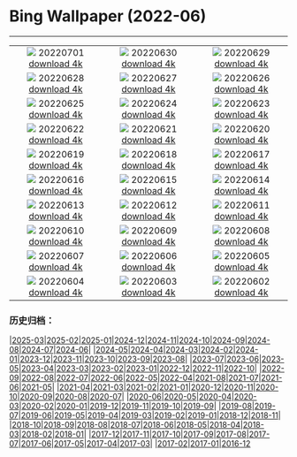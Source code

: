 # Bing Wallpaper (2022-06)
**************
| | | |
| :----: | :----: | :----: |
| ![](https://www.bing.com/th?id=OHR.WeatherGirls_JA-JP8965707345_1920x1080.jpg) 20220701 [download 4k](https://www.bing.com/th?id=OHR.WeatherGirls_JA-JP8965707345_UHD.jpg) | ![](https://www.bing.com/th?id=OHR.AcramanCrater_JA-JP8946948216_1920x1080.jpg) 20220630 [download 4k](https://www.bing.com/th?id=OHR.AcramanCrater_JA-JP8946948216_UHD.jpg) | ![](https://www.bing.com/th?id=OHR.PhangNgaBay_JA-JP8895232553_1920x1080.jpg) 20220629 [download 4k](https://www.bing.com/th?id=OHR.PhangNgaBay_JA-JP8895232553_UHD.jpg) |
| ![](https://www.bing.com/th?id=OHR.Pride2022_JA-JP9443071616_1920x1080.jpg) 20220628 [download 4k](https://www.bing.com/th?id=OHR.Pride2022_JA-JP9443071616_UHD.jpg) | ![](https://www.bing.com/th?id=OHR.TafilaletOasis_JA-JP8768800369_1920x1080.jpg) 20220627 [download 4k](https://www.bing.com/th?id=OHR.TafilaletOasis_JA-JP8768800369_UHD.jpg) | ![](https://www.bing.com/th?id=OHR.ValensoleLavender_JA-JP9297827005_1920x1080.jpg) 20220626 [download 4k](https://www.bing.com/th?id=OHR.ValensoleLavender_JA-JP9297827005_UHD.jpg) |
| ![](https://www.bing.com/th?id=OHR.BBMomCub_JA-JP7954363622_1920x1080.jpg) 20220625 [download 4k](https://www.bing.com/th?id=OHR.BBMomCub_JA-JP7954363622_UHD.jpg) | ![](https://www.bing.com/th?id=OHR.CenoteDiver_JA-JP9218005435_1920x1080.jpg) 20220624 [download 4k](https://www.bing.com/th?id=OHR.CenoteDiver_JA-JP9218005435_UHD.jpg) | ![](https://www.bing.com/th?id=OHR.MostarBridge_JA-JP7587669140_1920x1080.jpg) 20220623 [download 4k](https://www.bing.com/th?id=OHR.MostarBridge_JA-JP7587669140_UHD.jpg) |
| ![](https://www.bing.com/th?id=OHR.BactrianCamels_JA-JP7529233941_1920x1080.jpg) 20220622 [download 4k](https://www.bing.com/th?id=OHR.BactrianCamels_JA-JP7529233941_UHD.jpg) | ![](https://www.bing.com/th?id=OHR.GlastonburySolstice_JA-JP7450481992_1920x1080.jpg) 20220621 [download 4k](https://www.bing.com/th?id=OHR.GlastonburySolstice_JA-JP7450481992_UHD.jpg) | ![](https://www.bing.com/th?id=OHR.AmazonianEcuador_JA-JP7374463660_1920x1080.jpg) 20220620 [download 4k](https://www.bing.com/th?id=OHR.AmazonianEcuador_JA-JP7374463660_UHD.jpg) |
| ![](https://www.bing.com/th?id=OHR.Cassowary_JA-JP7312924518_1920x1080.jpg) 20220619 [download 4k](https://www.bing.com/th?id=OHR.Cassowary_JA-JP7312924518_UHD.jpg) | ![](https://www.bing.com/th?id=OHR.CelebratingSurfing_JA-JP6995513672_1920x1080.jpg) 20220618 [download 4k](https://www.bing.com/th?id=OHR.CelebratingSurfing_JA-JP6995513672_UHD.jpg) | ![](https://www.bing.com/th?id=OHR.Balsamroot_JA-JP6961124906_1920x1080.jpg) 20220617 [download 4k](https://www.bing.com/th?id=OHR.Balsamroot_JA-JP6961124906_UHD.jpg) |
| ![](https://www.bing.com/th?id=OHR.ParrotDay_JA-JP9376761173_1920x1080.jpg) 20220616 [download 4k](https://www.bing.com/th?id=OHR.ParrotDay_JA-JP9376761173_UHD.jpg) | ![](https://www.bing.com/th?id=OHR.Chiba2022_JA-JP0131649713_1920x1080.jpg) 20220615 [download 4k](https://www.bing.com/th?id=OHR.Chiba2022_JA-JP0131649713_UHD.jpg) | ![](https://www.bing.com/th?id=OHR.MuseumMile_JA-JP9275285079_1920x1080.jpg) 20220614 [download 4k](https://www.bing.com/th?id=OHR.MuseumMile_JA-JP9275285079_UHD.jpg) |
| ![](https://www.bing.com/th?id=OHR.OkavangoElephant_JA-JP9207952465_1920x1080.jpg) 20220613 [download 4k](https://www.bing.com/th?id=OHR.OkavangoElephant_JA-JP9207952465_UHD.jpg) | ![](https://www.bing.com/th?id=OHR.SierraPonce_JA-JP9133053341_1920x1080.jpg) 20220612 [download 4k](https://www.bing.com/th?id=OHR.SierraPonce_JA-JP9133053341_UHD.jpg) | ![](https://www.bing.com/th?id=OHR.Tsuyu2022_JA-JP9976288133_1920x1080.jpg) 20220611 [download 4k](https://www.bing.com/th?id=OHR.Tsuyu2022_JA-JP9976288133_UHD.jpg) |
| ![](https://www.bing.com/th?id=OHR.CRPoppies_JA-JP9051665669_1920x1080.jpg) 20220610 [download 4k](https://www.bing.com/th?id=OHR.CRPoppies_JA-JP9051665669_UHD.jpg) | ![](https://www.bing.com/th?id=OHR.SweetheartAbbey_JA-JP7796911981_1920x1080.jpg) 20220609 [download 4k](https://www.bing.com/th?id=OHR.SweetheartAbbey_JA-JP7796911981_UHD.jpg) | ![](https://www.bing.com/th?id=OHR.CommonDolphin_JA-JP7729997499_1920x1080.jpg) 20220608 [download 4k](https://www.bing.com/th?id=OHR.CommonDolphin_JA-JP7729997499_UHD.jpg) |
| ![](https://www.bing.com/th?id=OHR.HaagaRhododendron_JA-JP7182779297_1920x1080.jpg) 20220607 [download 4k](https://www.bing.com/th?id=OHR.HaagaRhododendron_JA-JP7182779297_UHD.jpg) | ![](https://www.bing.com/th?id=OHR.IndigoBunting_JA-JP7115947274_1920x1080.jpg) 20220606 [download 4k](https://www.bing.com/th?id=OHR.IndigoBunting_JA-JP7115947274_UHD.jpg) | ![](https://www.bing.com/th?id=OHR.RapadalenSNP_JA-JP6703210086_1920x1080.jpg) 20220605 [download 4k](https://www.bing.com/th?id=OHR.RapadalenSNP_JA-JP6703210086_UHD.jpg) |
| ![](https://www.bing.com/th?id=OHR.BannerPeak_JA-JP7008199955_1920x1080.jpg) 20220604 [download 4k](https://www.bing.com/th?id=OHR.BannerPeak_JA-JP7008199955_UHD.jpg) | ![](https://www.bing.com/th?id=OHR.MoabCycling_JA-JP0361164057_1920x1080.jpg) 20220603 [download 4k](https://www.bing.com/th?id=OHR.MoabCycling_JA-JP0361164057_UHD.jpg) | ![](https://www.bing.com/th?id=OHR.Yokohama2022_JA-JP3104560047_1920x1080.jpg) 20220602 [download 4k](https://www.bing.com/th?id=OHR.Yokohama2022_JA-JP3104560047_UHD.jpg) |

### 历史归档：

|[2025-03](2025-03/2025-03.md)|[2025-02](2025-02/2025-02.md)|[2025-01](2025-01/2025-01.md)|[2024-12](2024-12/2024-12.md)|[2024-11](2024-11/2024-11.md)|[2024-10](2024-10/2024-10.md)|[2024-09](2024-09/2024-09.md)|[2024-08](2024-08/2024-08.md)|[2024-07](2024-07/2024-07.md)|[2024-06](2024-06/2024-06.md)|
|[2024-05](2024-05/2024-05.md)|[2024-04](2024-04/2024-04.md)|[2024-03](2024-03/2024-03.md)|[2024-02](2024-02/2024-02.md)|[2024-01](2024-01/2024-01.md)|[2023-12](2023-12/2023-12.md)|[2023-11](2023-11/2023-11.md)|[2023-10](2023-10/2023-10.md)|[2023-09](2023-09/2023-09.md)|[2023-08](2023-08/2023-08.md)|
|[2023-07](2023-07/2023-07.md)|[2023-06](2023-06/2023-06.md)|[2023-05](2023-05/2023-05.md)|[2023-04](2023-04/2023-04.md)|[2023-03](2023-03/2023-03.md)|[2023-02](2023-02/2023-02.md)|[2023-01](2023-01/2023-01.md)|[2022-12](2022-12/2022-12.md)|[2022-11](2022-11/2022-11.md)|[2022-10](2022-10/2022-10.md)|
|[2022-09](2022-09/2022-09.md)|[2022-08](2022-08/2022-08.md)|[2022-07](2022-07/2022-07.md)|[2022-06](2022-06/2022-06.md)|[2022-05](2022-05/2022-05.md)|[2022-04](2022-04/2022-04.md)|[2021-08](2021-08/2021-08.md)|[2021-07](2021-07/2021-07.md)|[2021-06](2021-06/2021-06.md)|[2021-05](2021-05/2021-05.md)|
|[2021-04](2021-04/2021-04.md)|[2021-03](2021-03/2021-03.md)|[2021-02](2021-02/2021-02.md)|[2021-01](2021-01/2021-01.md)|[2020-12](2020-12/2020-12.md)|[2020-11](2020-11/2020-11.md)|[2020-10](2020-10/2020-10.md)|[2020-09](2020-09/2020-09.md)|[2020-08](2020-08/2020-08.md)|[2020-07](2020-07/2020-07.md)|
|[2020-06](2020-06/2020-06.md)|[2020-05](2020-05/2020-05.md)|[2020-04](2020-04/2020-04.md)|[2020-03](2020-03/2020-03.md)|[2020-02](2020-02/2020-02.md)|[2020-01](2020-01/2020-01.md)|[2019-12](2019-12/2019-12.md)|[2019-11](2019-11/2019-11.md)|[2019-10](2019-10/2019-10.md)|[2019-09](2019-09/2019-09.md)|
|[2019-08](2019-08/2019-08.md)|[2019-07](2019-07/2019-07.md)|[2019-06](2019-06/2019-06.md)|[2019-05](2019-05/2019-05.md)|[2019-04](2019-04/2019-04.md)|[2019-03](2019-03/2019-03.md)|[2019-02](2019-02/2019-02.md)|[2019-01](2019-01/2019-01.md)|[2018-12](2018-12/2018-12.md)|[2018-11](2018-11/2018-11.md)|
|[2018-10](2018-10/2018-10.md)|[2018-09](2018-09/2018-09.md)|[2018-08](2018-08/2018-08.md)|[2018-07](2018-07/2018-07.md)|[2018-06](2018-06/2018-06.md)|[2018-05](2018-05/2018-05.md)|[2018-04](2018-04/2018-04.md)|[2018-03](2018-03/2018-03.md)|[2018-02](2018-02/2018-02.md)|[2018-01](2018-01/2018-01.md)|
|[2017-12](2017-12/2017-12.md)|[2017-11](2017-11/2017-11.md)|[2017-10](2017-10/2017-10.md)|[2017-09](2017-09/2017-09.md)|[2017-08](2017-08/2017-08.md)|[2017-07](2017-07/2017-07.md)|[2017-06](2017-06/2017-06.md)|[2017-05](2017-05/2017-05.md)|[2017-04](2017-04/2017-04.md)|[2017-03](2017-03/2017-03.md)|
|[2017-02](2017-02/2017-02.md)|[2017-01](2017-01/2017-01.md)|[2016-12](2016-12/2016-12.md)